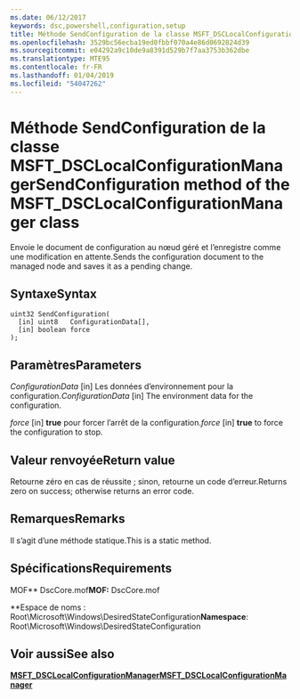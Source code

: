 ```yaml
---
ms.date: 06/12/2017
keywords: dsc,powershell,configuration,setup
title: Méthode SendConfiguration de la classe MSFT_DSCLocalConfigurationManager
ms.openlocfilehash: 3529bc56ecba19ed0fbbf070a4e86d0692824d39
ms.sourcegitcommit: e04292a9c10de9a8391d529b7f7aa3753b362dbe
ms.translationtype: MTE95
ms.contentlocale: fr-FR
ms.lasthandoff: 01/04/2019
ms.locfileid: "54047262"
---
```

# <a name="sendconfiguration-method-of-the-msftdsclocalconfigurationmanager-class"></a><span data-ttu-id="518ab-103">Méthode SendConfiguration de la classe MSFT_DSCLocalConfigurationManager</span><span class="sxs-lookup"><span data-stu-id="518ab-103">SendConfiguration method of the MSFT_DSCLocalConfigurationManager class</span></span>

<span data-ttu-id="518ab-104">Envoie le document de configuration au nœud géré et l’enregistre comme une modification en attente.</span><span class="sxs-lookup"><span data-stu-id="518ab-104">Sends the configuration document to the managed node and saves it as a pending change.</span></span>

## <a name="syntax"></a><span data-ttu-id="518ab-105">Syntaxe</span><span class="sxs-lookup"><span data-stu-id="518ab-105">Syntax</span></span>

```mof
uint32 SendConfiguration(
  [in] uint8   ConfigurationData[],
  [in] boolean force
);
```

## <a name="parameters"></a><span data-ttu-id="518ab-106">Paramètres</span><span class="sxs-lookup"><span data-stu-id="518ab-106">Parameters</span></span>

<span data-ttu-id="518ab-107">*ConfigurationData* \[in\] Les données d’environnement pour la configuration.</span><span class="sxs-lookup"><span data-stu-id="518ab-107">*ConfigurationData* \[in\] The environment data for the configuration.</span></span>

<span data-ttu-id="518ab-108">*force* \[in\] **true** pour forcer l’arrêt de la configuration.</span><span class="sxs-lookup"><span data-stu-id="518ab-108">*force* \[in\] **true** to force the configuration to stop.</span></span>

## <a name="return-value"></a><span data-ttu-id="518ab-109">Valeur renvoyée</span><span class="sxs-lookup"><span data-stu-id="518ab-109">Return value</span></span>

<span data-ttu-id="518ab-110">Retourne zéro en cas de réussite ; sinon, retourne un code d’erreur.</span><span class="sxs-lookup"><span data-stu-id="518ab-110">Returns zero on success; otherwise returns an error code.</span></span>

## <a name="remarks"></a><span data-ttu-id="518ab-111">Remarques</span><span class="sxs-lookup"><span data-stu-id="518ab-111">Remarks</span></span>

<span data-ttu-id="518ab-112">Il s’agit d’une méthode statique.</span><span class="sxs-lookup"><span data-stu-id="518ab-112">This is a static method.</span></span>

## <a name="requirements"></a><span data-ttu-id="518ab-113">Spécifications</span><span class="sxs-lookup"><span data-stu-id="518ab-113">Requirements</span></span>

<span data-ttu-id="518ab-114">MOF\*\* DscCore.mof</span><span class="sxs-lookup"><span data-stu-id="518ab-114">**MOF:** DscCore.mof</span></span>

<span data-ttu-id="518ab-115">\*\*Espace de noms : Root\Microsoft\Windows\DesiredStateConfiguration</span><span class="sxs-lookup"><span data-stu-id="518ab-115">**Namespace**: Root\Microsoft\Windows\DesiredStateConfiguration</span></span>

## <a name="see-also"></a><span data-ttu-id="518ab-116">Voir aussi</span><span class="sxs-lookup"><span data-stu-id="518ab-116">See also</span></span>

[<span data-ttu-id="518ab-117">**MSFT_DSCLocalConfigurationManager**</span><span class="sxs-lookup"><span data-stu-id="518ab-117">**MSFT_DSCLocalConfigurationManager**</span></span>](msft-dsclocalconfigurationmanager.md)